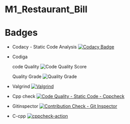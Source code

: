 # M1_Restaurant_Bill








# Badges


* Codacy - Static Code Analysis
  [![Codacy Badge](https://app.codacy.com/project/badge/Grade/e12cfecb193f44c7bb05e8df97e3aeac)](https://www.codacy.com/gh/dineshkumar-t-dk/M1_Restaurant_Bill/dashboard?utm_source=github.com&amp;utm_medium=referral&amp;utm_content=dineshkumar-t-dk/M1_Restaurant_Bill&amp;utm_campaign=Badge_Grade)



* Codiga 


  code Quality ![Code Quality Score]( https://api.codiga.io/project/32532/score/svg) 
 
 
 
 
 
    Quality Grade ![Quality Grade]( https://api.codiga.io/project/32532/status/svg)
     
     
     
 * Valgrind
    [![Valgrind](https://github.com/dineshkumar-t-dk/M1_Restaurant_Bill/actions/workflows/valgrind.yml/badge.svg)](https://github.com/dineshkumar-t-dk/M1_Restaurant_Bill/actions/workflows/valgrind.yml)
    
    
    
 * Cpp check
 [![Code Quality - Static Code - Cppcheck](https://github.com/dineshkumar-t-dk/M1_Restaurant_Bill/actions/workflows/cppcheck.yml/badge.svg)](https://github.com/dineshkumar-t-dk/M1_Restaurant_Bill/actions/workflows/cppcheck.yml)
 
 
 * Gitinspector
 [![Contribution Check - Git Inspector](https://github.com/dineshkumar-t-dk/M1_Restaurant_Bill/actions/workflows/gitinspector.yml/badge.svg)](https://github.com/dineshkumar-t-dk/M1_Restaurant_Bill/actions/workflows/gitinspector.yml)
 
 
 * C-cpp
 [![cppcheck-action](https://github.com/dineshkumar-t-dk/M1_Restaurant_Bill/actions/workflows/c-cpp.yml/badge.svg)](https://github.com/dineshkumar-t-dk/M1_Restaurant_Bill/actions/workflows/c-cpp.yml)
